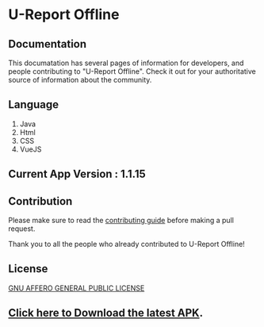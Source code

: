 # U-Report Offline


## Documentation

This documatation has several pages of information for developers, and people contributing to "U-Report Offline". Check it out for your authoritative source of information about the <ureport-offline> community.
  
## Language
1. Java
2. Html
3. CSS
4. VueJS

## Current App Version : 1.1.15


## Contribution

Please make sure to read the [contributing guide](https://github.com/riseup-labs/ureport-online/blob/main/CONTRIBUTING.md) before making a pull request. 

Thank you to all the people who already contributed to U-Report Offline!

            

## License
[GNU AFFERO GENERAL PUBLIC LICENSE](https://github.com/riseup-labs/ureport-online/LICENSE)


## [Click here to Download the latest APK](http://riseuplabs.me/otmr4v).

